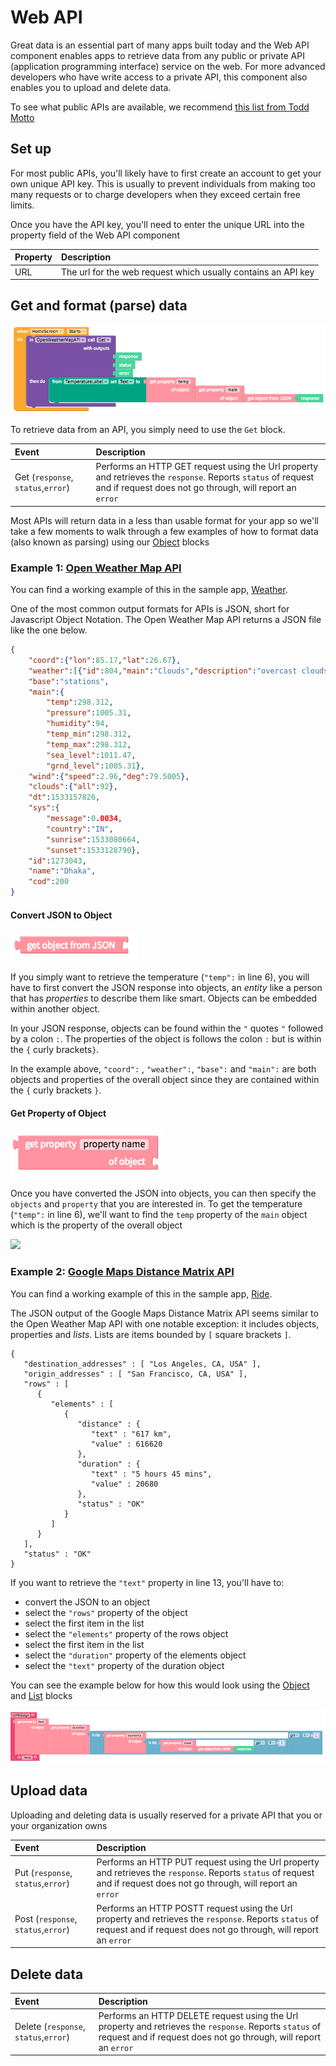 # Web API

Great data is an essential part of many apps built today and the Web API component enables apps to retrieve data from any public or private API \(application programming interface\) service on the web. For more advanced developers who have write access to a private API, this component also enables you to upload and delete data.

To see what public APIs are available, we recommend [this list from Todd Motto](https://github.com/toddmotto/public-apis)

## Set up

For most public APIs, you'll likely have to first create an account to get your own unique API key. This is usually to prevent individuals from making too many requests or to charge developers when they exceed certain free limits.

Once you have the API key, you'll need to enter the unique URL into the property field of the Web API component

| Property | Description |
| :--- | :--- |
| URL | The url for the web request which usually contains an API key |

## Get and format \(parse\) data

![This block retrieves and formats data from the Open Weather Map API](.gitbook/assets/screen-shot-2018-08-01-at-2.12.03-pm.png)

To retrieve data from an API, you simply need to use the `Get` block.

| Event | Description |
| :--- | :--- |
| Get \(`response`, `status`,`error`\) | Performs an HTTP GET request using the Url property and retrieves the `response`. Reports `status` of request and if request does not go through, will report an `error` |

Most APIs will return data in a less than usable format for your app so we'll take a few moments to walk through a few examples of how to format data \(also known as parsing\) using our [Object](objects.md) blocks

### Example 1: [Open Weather Map API](https://openweathermap.org/current)

You can find a working example of this in the sample app, [Weather](web-api.md).

One of the most common output formats for APIs is JSON, short for Javascript Object Notation. The Open Weather Map API returns a JSON file like the one below.

```json
{
    "coord":{"lon":85.17,"lat":26.67},
    "weather":[{"id":804,"main":"Clouds","description":"overcast clouds","icon":"04n"}],
    "base":"stations",
    "main":{
        "temp":298.312,
        "pressure":1005.31,
        "humidity":94,
        "temp_min":298.312,
        "temp_max":298.312,
        "sea_level":1011.47,
        "grnd_level":1005.31},
    "wind":{"speed":2.96,"deg":79.5005},
    "clouds":{"all":92},
    "dt":1533157826,
    "sys":{
        "message":0.0034,
        "country":"IN",
        "sunrise":1533080664,
        "sunset":1533128790},
    "id":1273043,
    "name":"Dhaka",
    "cod":200
}
```

#### **Convert JSON to Object**

![](.gitbook/assets/image%20%2898%29.png)

If you simply want to retrieve the temperature \(`"temp":` in line 6\), you will have to first convert the JSON response into objects, an _entity_ like a person that has _properties_ to describe them like smart. Objects can be embedded within another object.

In your JSON response, objects can be found within the `"` quotes `"` followed by a colon `:`. The properties of the object is follows the colon `:` but is within the `{` curly brackets`}`.

In the example above, `"coord":` , `"weather":`, `"base":` and `"main":` are both objects and properties of the overall object since they are contained within the `{` curly brackets `}`.

#### **Get Property of Object**

![](.gitbook/assets/image%20%2863%29.png)

Once you have converted the JSON into objects, you can then specify the `objects` and `property` that you are interested in. To get the temperature \(`"temp":` in line 6\), we'll want to find the `temp` property of the `main` object which is the property of the overall object

![](.gitbook/assets/screen-shot-2018-08-01-at-2.52.33-pm.png)

### Example 2: [Google Maps Distance Matrix API](https://developers.google.com/maps/documentation/distance-matrix/start)

You can find a working example of this in the sample app, [Ride](web-api.md).

The JSON output of the Google Maps Distance Matrix API seems similar to the Open Weather Map API with one notable exception: it includes objects, properties and _lists_. Lists are items bounded by `[` square brackets `]`.

```text
{
   "destination_addresses" : [ "Los Angeles, CA, USA" ],
   "origin_addresses" : [ "San Francisco, CA, USA" ],
   "rows" : [
      {
         "elements" : [
            {
               "distance" : {
                  "text" : "617 km",
                  "value" : 616620
               },
               "duration" : {
                  "text" : "5 hours 45 mins",
                  "value" : 20680
               },
               "status" : "OK"
            }
         ]
      }
   ],
   "status" : "OK"
}
```

If you want to retrieve the `"text"` property in line 13, you'll have to:

* convert the JSON to an object 
* select the `"rows"` property of the object
* select the first item in the list
* select the `"elements"` property of the rows object
* select the first item in the list
* select the `"duration"` property of the elements object
* select the `"text"` property of the duration object

You can see the example below for how this would look using the [Object](objects.md) and [List](lists.md) blocks

![](.gitbook/assets/screen-shot-2018-08-01-at-3.18.25-pm.png)

## Upload data

Uploading and deleting data is usually reserved for a private API that you or your organization owns

| Event | Description |
| :--- | :--- |
| Put \(`response`, `status`,`error`\) | Performs an HTTP PUT request using the Url property and retrieves the `response`. Reports `status` of request and if request does not go through, will report an `error` |
| Post \(`response`, `status`,`error`\) | Performs an HTTP POSTT request using the Url property and retrieves the `response`. Reports `status` of request and if request does not go through, will report an `error` |

## Delete data

| Event | Description |
| :--- | :--- |
| Delete \(`response`, `status`,`error`\) | Performs an HTTP DELETE request using the Url property and retrieves the `response`. Reports `status` of request and if request does not go through, will report an `error` |

